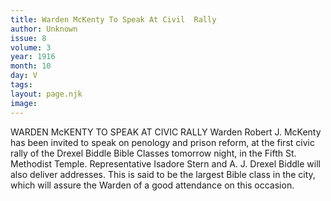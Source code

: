 ```yaml
---
title: Warden McKenty To Speak At Civil  Rally
author: Unknown
issue: 8
volume: 3
year: 1916
month: 10
day: V
tags:
layout: page.njk
image:
---
```

WARDEN McKENTY TO SPEAK AT CIVIC RALLY       Warden Robert J. McKenty has been invited to speak on penology and prison reform, at the first civic rally of the Drexel Biddle Bible Classes tomorrow night, in the Fifth St. Methodist Temple. Representative Isadore Stern and A. J. Drexel Biddle will also deliver addresses.       This is said to be the largest Bible class in the city, which will assure the Warden of a good attendance on this occasion.





